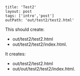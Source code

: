 ```
title: 'Test2'
layout: post
tags: ['intro','post']
outPath: 'out/test2/test2.html'
```

This should create:
- out/test2/test2.html
- out/test2/test2/index.html.

It creates:
- out/test2/test2.html
- out/out/test2/test2/index.html.

